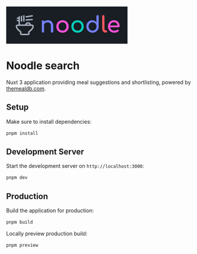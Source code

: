 ![Noodle banner](./.github/assets/noodle.png)

# Noodle search

Nuxt 3 application providing meal suggestions and shortlisting, powered by [themealdb.com](https://themealdb.com).

## Setup

Make sure to install dependencies:

```bash
pnpm install
```

## Development Server

Start the development server on `http://localhost:3000`:

```bash
pnpm dev
```

## Production

Build the application for production:

```bash
pnpm build
```

Locally preview production build:

```bash
pnpm preview
```
